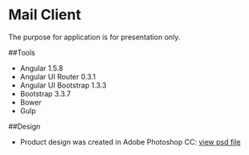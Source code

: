 # Mail Client
The purpose for application is for presentation only. 

##Tools
- Angular 1.5.8
- Angular UI Router 0.3.1
- Angular UI Bootstrap 1.3.3
- Bootstrap 3.3.7
- Bower
- Gulp

##Design
- Product design was created in Adobe Photoshop CC: [view psd file](https://github.com/nicholas-davis/design/blob/master/mail_client_mockup.psd)